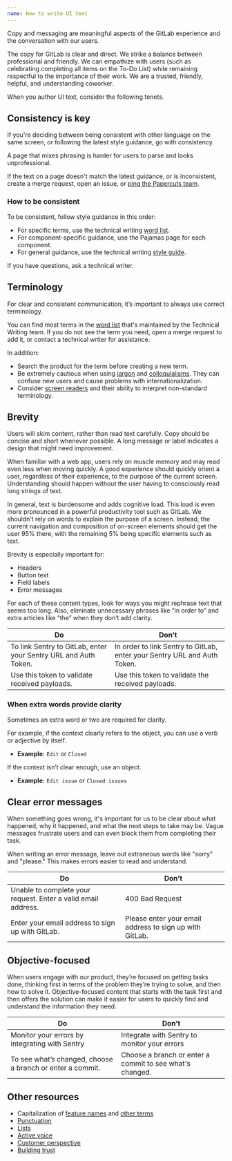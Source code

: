 ```yaml
---
name: How to write UI text
---
```


Copy and messaging are meaningful aspects of the GitLab experience and the conversation with our users.

The copy for GitLab is clear and direct. We strike a balance between professional and friendly. We can empathize with users (such as celebrating completing all items on the To-Do List) while remaining respectful to the importance of their work. We are a trusted, friendly, helpful, and understanding coworker.

When you author UI text, consider the following tenets.

## Consistency is key

If you're deciding between being consistent with other language on the same screen,
or following the latest style guidance, go with consistency.

A page that mixes phrasing is harder for users to parse and looks unprofessional.

If the text on a page doesn't match the latest guidance, or is inconsistent,
create a merge request, open an issue, or [ping the Papercuts team](https://handbook.gitlab.com/handbook/product/ux/product-designer/#suggesting-paper-cuts-to-the-team).

### How to be consistent

To be consistent, follow style guidance in this order:

- For specific terms, use the technical writing [word list](https://docs.gitlab.com/ee/development/documentation/styleguide/word_list.html).
- For component-specific guidance, use the Pajamas page for each component.
- For general guidance, use the technical writing [style guide](https://docs.gitlab.com/ee/development/documentation/styleguide/).

If you have questions, ask a technical writer.

## Terminology

For clear and consistent communication, it’s important to always use correct terminology.

You can find most terms in the [word list](https://docs.gitlab.com/ee/development/documentation/styleguide/word_list.html) that's maintained by the Technical Writing team. If you do not see the term you need, open a merge request to add it, or contact a technical writer for assistance.

In addition:

- Search the product for the term before creating a new term.
- Be extremely cautious when using [jargon](https://examples.yourdictionary.com/examples-of-jargon.html) and [colloquialisms](https://www.quickanddirtytips.com/education/grammar/writing-with-slang). They can confuse new users and cause problems with internationalization.
- Consider [screen readers](https://accessibility.blog.gov.uk/2017/02/08/advice-for-creating-content-that-works-well-with-screen-readers/) and their ability to interpret non-standard terminology.

## Brevity

Users will skim content, rather than read text carefully. Copy should be concise and short whenever possible. A long message or label indicates a design that might need improvement.

When familiar with a web app, users rely on muscle memory and may read even less when moving quickly. A good experience should quickly orient a user, regardless of their experience, to the purpose of the current screen. Understanding should happen without the user having to consciously read long strings of text.

In general, text is burdensome and adds cognitive load. This load is even more pronounced in a powerful productivity tool such as GitLab. We shouldn’t rely on words to explain the purpose of a screen. Instead, the current navigation and composition of on-screen elements should get the user 95% there, with the remaining 5% being specific elements such as text.

Brevity is especially important for:

- Headers
- Button text
- Field labels
- Error messages

For each of these content types, look for ways you might rephrase text that seems too long. Also, eliminate unnecessary phrases like “in order to” and extra articles like “the” when they don’t add clarity.

| Do  | Don’t |
| --- |  ---  |
| To link Sentry to GitLab, enter your Sentry URL and Auth Token. | In order to link Sentry to GitLab, enter your Sentry URL and Auth Token. |
| Use this token to validate received payloads. | Use this token to validate the received payloads. |

### When extra words provide clarity

Sometimes an extra word or two are required for clarity.

For example, if the context clearly refers to the object, you can use a verb or adjective by itself.

- **Example:** `Edit` or `Closed`

If the context isn’t clear enough, use an object.

- **Example:** `Edit issue` or `Closed issues`

## Clear error messages

When something goes wrong, it's important for us to be clear about what happened, why it happened, and what the next steps to take may be. Vague messages frustrate users and can even block them from completing their task.

When writing an error message, leave out extraneous words like "sorry" and "please." This makes errors easier to read and understand.

| Do  | Don’t |
| --- |  ---  |
| Unable to complete your request. Enter a valid email address. | 400 Bad Request |
| Enter your email address to sign up with GitLab. | Please enter your email address to sign up with GitLab. |

## Objective-focused

When users engage with our product, they’re focused on getting tasks done, thinking first in terms of the problem they’re trying to solve, and then how to solve it.
Objective-focused content that starts with the task first and then offers the solution can make it easier for users to quickly find and understand the information they need.

| Do | Don’t |
| --- | --- |
| Monitor your errors by integrating with Sentry | Integrate with Sentry to monitor your errors |
| To see what’s changed, choose a branch or enter a commit. | Choose a branch or enter a commit to see what's changed. |

## Other resources

- Capitalization of [feature names](https://docs.gitlab.com/ee/development/documentation/styleguide/#feature-names) and [other terms](https://docs.gitlab.com/ee/development/documentation/styleguide/#other-terms)
- [Punctuation](punctuation)
- [Lists](https://docs.gitlab.com/ee/development/documentation/styleguide/#lists)
- [Active voice](https://docs.gitlab.com/ee/development/documentation/styleguide/#active-voice)
- [Customer perspective](https://docs.gitlab.com/ee/development/documentation/styleguide/#customer-perspective)
- [Building trust](https://docs.gitlab.com/ee/development/documentation/styleguide/#building-trust)
